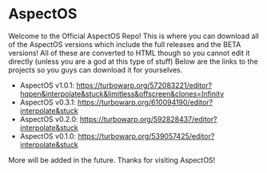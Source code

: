 # AspectOS

Welcome to the Official AspectOS Repo! This is where you can download all of the AspectOS versions which include the full releases and the BETA versions! All of these are converted to HTML though so you cannot edit it directly (unless you are a god at this type of stuff)
Below are the links to the projects so you guys can download it for yourselves.

* AspectOS v1.0.1: https://turbowarp.org/572083221/editor?hqpen&interpolate&stuck&limitless&offscreen&clones=Infinity
* AspectOS v0.3.1: https://turbowarp.org/610094190/editor?interpolate&stuck
* AspectOS v0.2.0: https://turbowarp.org/592828437/editor?interpolate&stuck
* AspectOS v0.1.0: https://turbowarp.org/539057425/editor?interpolate&stuck

More will be added in the future. Thanks for visiting AspectOS!
